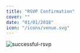 ```yaml
---
title: "RSVP Confirmation"
cover: ""
date: "01/01/2018"
icon: "/icons/venue.svg"
---
```


![successful-rsvp](http://localhost:8000/images/rsvp-success.png)
